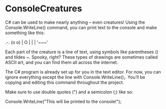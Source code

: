 # ConsoleCreatures
C# can be used to make nearly anything – even creatures! Using the Console.WriteLine() command, you can print text to the console and make something like this:

 .-.
(o o)
| O |
|   |
'~~~'


Each part of the creature is a line of text, using symbols like parentheses () and tildes ~. Spooky, right? These types of drawings are sometimes called ASCII art, and you can find them all across the internet.

The C# program is already set up for you in the text editor. For now, you can ignore everything except the line with Console.WriteLine();. You’ll be copying and editing this command throughout the project.

Make sure to use double quotes (") and a semicolon (;) like so:

Console.WriteLine("This will be printed to the console!");
